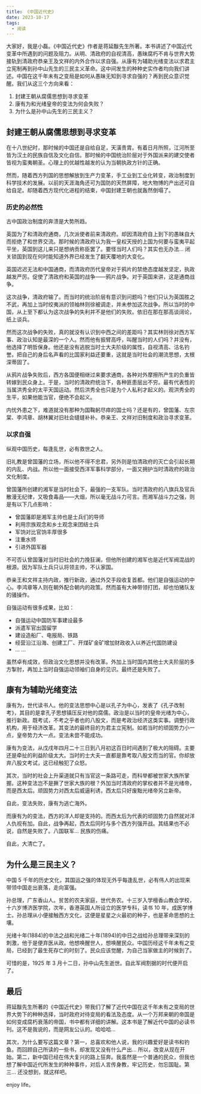 ```yaml
---
title: 《中国近代史》
date: 2023-10-17
tags:
  - 阅读
---
```


大家好，我是小磊。《中国近代史》作者是蒋延黻先生所著。本书讲述了中国近代变革中所遇到的问题及阻力。从明、清政府的自视清高，愚昧腐朽不肯与世界大势接轨到清政府恭亲王及文祥的内外合作以求自强。从康有为辅助光绪变法以求君主立宪制再到孙中山先生的三民主义革命。这中间发生的种种史实作者均向我们讲述。中国在这千年未有之变局是如何从愚昧无知到寻求自强的？再到民众意识觉醒。我们从这三个方向来看：

1. 封建王朝从腐儒思想到寻求变革
2. 康有为和光绪皇帝的变法为何会失败？
3. 为什么是孙中山先生的三民主义？

<!-- more -->

## 封建王朝从腐儒思想到寻求变革

在十八世纪时，那时候的中国还是自给自足，天潢贵胄。有着日月所照，江河所至皆为汉土的民族自信及文化自信。那时候的中国统治阶层对于外国派来的建交使者皆视为蛮夷朝圣。心理上的优越性越发的认为当朝执政方针的正确。

然而，随着西方列国的思想解放到生产力变革，手工业到工业化转变，政治制度到科学技术的发展。以前的天涯海角还可为国防的天然屏障，地大物博的产出还可自给自足。却随着西方现代化进程的结束，中国封建王朝也就轰然倒塌了。

### 历史的必然性

古中国政治制度的奔溃是大势所趋。

英国为了和清政府通商，几次派使者前来清政府。却因清政府自上到下的愚昧自大而拒绝了和世界交流。那时候的清政府认为我一皇权天授的上国为何要与蛮夷平起平坐，英国到这儿来只是想纳贡称臣罢了。要怪当时人们吗？其实也无办法... 闭关锁国到现在何时能知道外界已经发生了翻天覆地的大变化。

英国迟迟无法和中国通商，而清政府历代皇帝对于鸦片的禁绝态度越发坚定，执政越发严厉。促使了清政府和英国的战争——鸦片战争。对于英国来讲，这是通商战争。

这次战争，清政府输了。而当时的统治阶层有意识到问题吗？他们只认为英国胜之不武，再加上当时绞夷派的领袖林则徐被调走，并未参加这次战争。所以当时的中国，从上至下都认为这次战争的失利并不是他们的失败。依旧在那在那高谈阔论，纸上谈兵。

然而这次战争的失败，真的就没有认识到中西之间的差距吗？其实林则徐对西方军事、政治认知是最深的一个人。然而他有振臂高呼，叫醒当时的人们吗？并没有，他选择了明哲保身。他还是没有逃脱当时士大夫阶级的属性，自视清高、沽名钓誉。把自己的身后名声看的比国家利益还要重，这就是当时社会的潮流思想，太根深蒂固了。

从鸦片战争失败后，西方各国便相继过来要求通商，各种对外摩擦所产生的负重皆转嫁到民众身上。于是，当时的清政府统治下，各种匪患层出不穷。最有代表性的当属洪秀全的太平天国运动。然后洪秀全也只是为个人私利才起义的。观洪秀全的生平，如果他能当官，便绝不会起义。

内忧外患之下，难道就没有那种为国鞠躬尽瘁的国士吗？还是有的，曾国藩、左宗棠、李鸿章、胡林翼对旧社会缝缝补补。恭亲王、文祥对旧制度和政治寻求变革。

### 以求自强

纵观中国历史，每逢乱世，必有救世之人。

旧礼教是曾国藩的立场，所以他不得不忠君，另外则是怕清政府的灭亡会引起长期的内乱、内战。所以他一面接受西洋军事科学部分，一面又拥护当时清政府的政治文化制度。

曾国藩所创建的湘军是当时社会下，最强的一支军队。当时清政府的八旗兵及官兵散漫无纪律，又吸食毒品——大烟，所以毫无战斗力可言。而湘军战斗力之强，则是有以下几点影响：

+ 曾国藩即是湘军主帅也是士兵们的导师
+ 利用宗族观念和乡土观念来团结士兵
+ 军饷对比官饷丰厚很多
+ 注重水师
+ 引进外国军器

不可否认曾国藩对当时旧社会的力挽狂澜，但他所创建的湘军也是近代军阀混战的根源。因为军队士兵只认将领主帅，不认家国。

恭亲王和文祥主持内政，推行新政，通过外交手段收复首都。他们是自强运动的中心。李鸿章等人则在朝外配合朝内的政策。然而虽有大神带领打团，却也怕猪队友的骚操作。

自强运动有很多成果，比如：

+ 自强运动中国防军事建设最多
+ 派遣军官出国留学
+ 建设造船厂、电报局、铁路
+ 经营沿江沿海、创建工厂、开煤矿金矿增加财政收入以养近代国防建设
+ ... ...

虽然卓有成效，但政治文化思想并没有改革。外加上当时国内其他士大夫阶层的多方掣肘，再加上当时自强运动领袖们自身的见识。最终还是失败了。

## 康有为辅助光绪变法

康有为，世代读书人。他的变法思想中心是以孔子为中心，发表了《孔子改制考》，其目的是拿孔子思想镇压反对他的腐儒。政治是以当时的皇帝光绪为中心，推行新政。既考试，不考之乎者也的八股文，而是考政治经济这类实事。调整行政机构，用于经济改革。其变法的最终目的为君主立宪制。如若当时的顽固势力小一点，皇帝势力大一点。变法未尝不能成功。

康有为变法，从戊戌年四月二十三日到八月初这百日时间遇到了极大的阻碍。主要还是牵扯的利益阶级太大。当时的士大夫一直都是靠考取八股文而当的官。你却放弃八股文考试，这已经触犯了众怒。

其次，当时的社会上升渠道就只有当官这一条路可走，而科举都被世家大族所掌握。这种变法岂不是撅了世家大族的根？外加当时清政府的掌权者并不是光绪帝，而是西太后。顽固势力对西太后威逼利诱，西太后只好废黜光绪帝另立新帝。

自此，变法失败，康有为逃亡海外。

而康有为的变法，西方的洋人却是支持的。而西太后为代表的顽固势力自然就对洋人仇视有加。自此，战争再起，西太后同时与多个西方列强开战。其结果也不必说，自然是失败了。八国联军... 民族的伤痛。

自此，大清亡了。

## 为什么是三民主义？

中国 5 千年的历史文化，其国运之强的体现无外乎每逢乱世，必有伟人的出现来带领中国走出衰落，走向富强。

孙总理，广东香山人。贫苦的农夫家庭，世代务农。十三岁入学檀香山教会学校，十六岁博济医学院，次年，香港英国人所设立的医学专科，读书 10 年，成医学博士。孙总理从小便接触西方文化，这便是星星之火最初的种子，也是革命思想的土壤。

光绪十年(1884)的中法之战和光绪二十年(1894)的中日之战给孙总理带来深刻的刺激，他于是便弃医从政。他想唤醒世人，想唤醒民众。中国历经这千年未有之变局，已经到了最生死存亡的时刻了。民众应该觉醒，为自己当家做主的时候到了。

可惜的是，1925 年 3 月十二日，孙中山先生逝世。自此军阀割据的时代便开启了。

## 最后

蒋延黻先生所著的《中国近代史》带我们了解了近代中国在这千年未有之变局的世界大势下的种种选择，当时政府对待变局的看法及态度。从一个万邦来朝的帝国是如何变成腐朽衰落的帝国，书中都有详细的讲解。这本书是了解近代中国的必读书刊。这不是我说的，而是网友公认的。哈哈哈...

其次，为什么要写这篇文章？第一，总喜欢和他人说，我的兴趣爱好是读书和钓鱼。而回顾自己所读的一些书，却发现又没有什么产出... 所以，改变从现在开始。第二，新中国已经在伟大复兴的路上狂奔。我虽然是一个普通的民众，但我也想了解中国近代所发生的种种事件，对后人言传身教，牢记历史，勿忘国耻。第三... 还没想到，就这样吧。

enjoy life。

